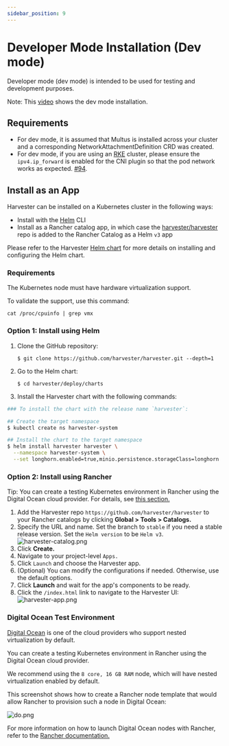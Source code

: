 ```yaml
---
sidebar_position: 9
---
```

# Developer Mode Installation (Dev mode)

Developer mode (dev mode) is intended to be used for testing and development purposes.

Note: This [video](https://youtu.be/TG0GaAD_6J4) shows the dev mode installation.

## Requirements

- For dev mode, it is assumed that Multus is installed across your cluster and a corresponding NetworkAttachmentDefinition CRD was created.
- For dev mode, if you are using an [RKE](https://rancher.com/docs/rke/latest/en/) cluster, please ensure the `ipv4.ip_forward` is enabled for the CNI plugin so that the pod network works as expected. [#94](https://github.com/harvester/harvester/issues/94). 

## Install as an App
Harvester can be installed on a Kubernetes cluster in the following ways:

- Install with the [Helm](https://helm.sh/) CLI
- Install as a Rancher catalog app, in which case the [harvester/harvester](https://github.com/harvester/harvester) repo is added to the Rancher Catalog as a Helm `v3` app
    
Please refer to the Harvester [Helm chart](../deploy/charts/harvester) for more details on installing and configuring the Helm chart.
    
### Requirements
The Kubernetes node must have hardware virtualization support.

To validate the support, use this command:

```
cat /proc/cpuinfo | grep vmx
```

### Option 1: Install using Helm

1. Clone the GitHub repository:
    ```
    $ git clone https://github.com/harvester/harvester.git --depth=1
    ```

1. Go to the Helm chart:
    ```
    $ cd harvester/deploy/charts
   ```

1. Install the Harvester chart with the following commands:

```bash
### To install the chart with the release name `harvester`:

## Create the target namespace
$ kubectl create ns harvester-system

## Install the chart to the target namespace
$ helm install harvester harvester \
  --namespace harvester-system \
  --set longhorn.enabled=true,minio.persistence.storageClass=longhorn
```
    
### Option 2: Install using Rancher

Tip: You can create a testing Kubernetes environment in Rancher using the Digital Ocean cloud provider. For details, see [this section.](#digital-ocean-test-environment)

1. Add the Harvester repo `https://github.com/harvester/harvester` to your Rancher catalogs by clicking **Global > Tools > Catalogs.**
1. Specify the URL and name. Set the branch to `stable` if you need a stable release version. Set the `Helm version` to be `Helm v3`.
![harvester-catalog.png](/img/harvester-catalog.png)
1. Click **Create.**
1. Navigate to your project-level `Apps.`
1. Click `Launch` and choose the Harvester app.
1. (Optional) You can modify the configurations if needed. Otherwise, use the default options.
1. Click **Launch** and wait for the app's components to be ready.
1. Click the `/index.html` link to navigate to the Harvester UI:
![harvester-app.png](/img/harvester-app.png)

### Digital Ocean Test Environment

[Digital Ocean](https://www.digitalocean.com/) is one of the cloud providers who support nested virtualization by default.

You can create a testing Kubernetes environment in Rancher using the Digital Ocean cloud provider.

We recommend using the `8 core, 16 GB RAM` node, which will have nested virtualization enabled by default.

This screenshot shows how to create a Rancher node template that would allow Rancher to provision such a node in Digital Ocean:

![do.png](/img/do.png)

For more information on how to launch Digital Ocean nodes with Rancher, refer to the [Rancher documentation.](https://rancher.com/docs/rancher/v2.x/en/cluster-provisioning/rke-clusters/node-pools/digital-ocean/)
